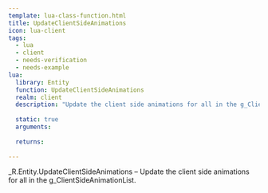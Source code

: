 ```yaml
---
template: lua-class-function.html
title: UpdateClientSideAnimations
icon: lua-client
tags:
  - lua
  - client
  - needs-verification
  - needs-example
lua:
  library: Entity
  function: UpdateClientSideAnimations
  realm: client
  description: "Update the client side animations for all in the g_ClientSideAnimationList."
  
  static: true
  arguments:
  
  returns:
    
---
```


<div class="lua__search__keywords">
_R.Entity.UpdateClientSideAnimations &#x2013; Update the client side animations for all in the g_ClientSideAnimationList.
</div>
